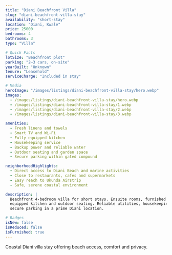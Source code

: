 ```yaml
---
title: "Diani Beachfront Villa"
slug: "diani-beachfront-villa-stay"
availability: "short-stay"
location: "Diani, Kwale"
price: 25000
bedrooms: 4
bathrooms: 3
type: "Villa"

# Quick Facts
lotSize: "Beachfront plot"
parking: "2–3 cars, on-site"
yearBuilt: "Unknown"
tenure: "Leasehold"
serviceCharge: "Included in stay"

# Media
heroImage: "/images/listings/diani-beachfront-villa-stay/hero.webp"
images:
  - /images/listings/diani-beachfront-villa-stay/hero.webp
  - /images/listings/diani-beachfront-villa-stay/1.webp
  - /images/listings/diani-beachfront-villa-stay/2.webp
  - /images/listings/diani-beachfront-villa-stay/3.webp

amenities:
  - Fresh linens and towels
  - Smart TV and Wi-Fi
  - Fully equipped kitchen
  - Housekeeping service
  - Backup power and reliable water
  - Outdoor seating and garden space
  - Secure parking within gated compound

neighborhoodHighlights:
  - Direct access to Diani Beach and marine activities
  - Close to restaurants, cafes and supermarkets
  - Easy reach to Ukunda Airstrip
  - Safe, serene coastal environment

description: |
  Beachfront 4-bedroom villa for short stays. Ensuite rooms, furnished lounge,
  equipped kitchen and outdoor seating. Reliable utilities, housekeeping and
  secure parking in a prime Diani location.

# Badges
isNew: false
isReduced: false
isFurnished: true
---
```

Coastal Diani villa stay offering beach access, comfort and privacy.
